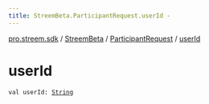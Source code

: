 ```yaml
---
title: StreemBeta.ParticipantRequest.userId - 
---
```


[pro.streem.sdk](../../index.html) / [StreemBeta](../index.html) / [ParticipantRequest](index.html) / [userId](./user-id.html)

# userId

`val userId: `[`String`](https://kotlinlang.org/api/latest/jvm/stdlib/kotlin/-string/index.html)
